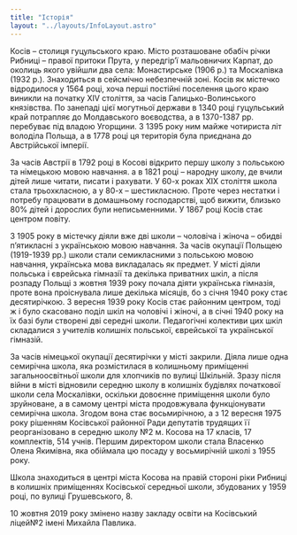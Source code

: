 ```yaml
---
title: "Історія"
layout: "../layouts/InfoLayout.astro"
---
```


Косів – столиця гуцульського краю. Місто розташоване обабіч річки Рибниці – правої притоки Прута, у передгір’ї мальовничих Карпат, до околиць якого увійшли два села: Монастирське (1906 р.) та Москалівка (1932 р.). Знаходиться в сейсмічно небезпечній зоні. Косів як містечко відродилося у 1564 році, хоча перші постійні поселення цього краю виникли на початку ХІV століття, за часів Галицько-Волинського князівства. По занепаді цієї могутньої держави в 1340 році гуцульський край потрапляє до Молдавського воєводства, а в 1370-1387 рр. перебуває під владою Угорщини. З 1395 року ним майже чотириста літ володіла Польща, а в 1778 році ця територія була приєднана до Австрійської імперії.

За часів Австрії в 1792 році в Косові відкрито першу школу з польською та німецькою мовою навчання. а в 1821 році – народну школу, де вчили дітей лише читати, писати і рахувати. У 60-х роках ХІХ століття школа стала трьохкласною, а у 80-х – шестикласною. Проте через нестатки і потребу працювати в домашньому господарстві, щоб вижити, близько 80% дітей і дорослих були неписьменними. У 1867 році Косів стає центром повіту.

З 1905 року в містечку діяли вже дві школи – чоловіча і жіноча – обидві п’ятикласні з українською мовою навчання. За часів окупації Польщею (1919-1939 рр.) школи стали семикласними з польською мовою навчання, українська мова викладалась як предмет. У місті діяли польська і єврейська гімназії та декілька приватних шкіл, а після розпаду Польщі з жовтня 1939 року почала діяти українська гімназія, проте вона проіснувала лише декілька місяців, бо з січня 1940 року стає десятирічкою. З вересня 1939 року Косів стає районним центром, тоді ж і було скасовано поділ шкіл на чоловічі і жіночі, а в січні 1940 року на їх базі були створені дві середні школи. Педагогічні колективи цих шкіл складалися з учителів колишніх польської, єврейської та української гімназій.

За часів німецької окупації десятирічки у місті закрили. Діяла лише одна семирічна школа, яка розмістилася в колишньому приміщенні загальноосвітньої школи для хлопчиків по вулиці Шкільній. Зразу після війни в місті відновили середню школу в колишніх будівлях початкової школи села Москалівки, оскільки довоєнне приміщення школи було зруйноване, а в самому центрі міста продовжувала функціонувати семирічна школа. Згодом вона стає восьмирічною, а з 12 вересня 1975 року рішенням Косівської районної Ради депутатів трудящих її реорганізовано в середню школу №2 м. Косова на 17 класів, 17 комплектів, 514 учнів. Першим директором школи стала Власенко Олена Якимівна, яка обіймала цю посаду у восьмирічній школі з 1955 року.

Школа знаходиться в центрі міста Косова на правій стороні ріки Рибниці в колишніх приміщеннях Косівської середньої школи, збудованих у 1959 році, по вулиці Грушевського, 8.

10 жовтня 2019 року змінено назву закладу освіти на Косівський ліцей№2 імені Михайла Павлика.
